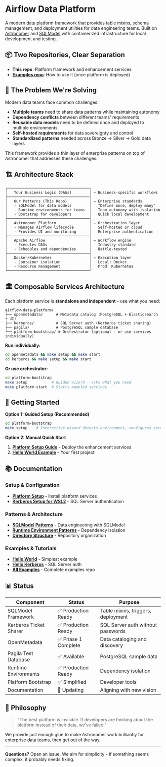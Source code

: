 # Airflow Data Platform

A modern data platform framework that provides table mixins, schema management, and deployment utilities for data engineering teams. Built on [Astronomer](https://www.astronomer.io/) and [SQLModel](https://sqlmodel.tiangolo.com/) with containerized infrastructure for local development and testing.

## 📦 Two Repositories, Clear Separation

- **This repo**: Platform framework and enhancement services
- **[Examples repo](https://github.com/Troubladore/airflow-data-platform-examples)**: How to use it (once platform is deployed)

## 🎯 The Problem We're Solving

Modern data teams face common challenges:
- **Multiple teams** need to share data patterns while maintaining autonomy
- **Dependency conflicts** between different teams' requirements
- **Reusable data models** need to be defined once and deployed to multiple environments
- **Self-hosted requirements** for data sovereignty and control
- **Standardized patterns** needed across Bronze → Silver → Gold data layers

This framework provides a thin layer of enterprise patterns on top of Astronomer that addresses these challenges.

## 🏗️ Architecture Stack

```
┌─────────────────────────────────────┐
│   Your Business Logic (DAGs)        │ ← Business-specific workflows
├─────────────────────────────────────┤
│   Our Patterns (This Repo)          │ ← Enterprise standards
│   - SQLModel for data models        │   "Define once, deploy many"
│   - Runtime environments for teams  │   Team autonomy with isolation
│   - Bootstrap for developers        │   Quick local development
├─────────────────────────────────────┤
│   Astronomer Platform               │ ← Orchestration layer
│   - Manages Airflow lifecycle       │   Self-hosted or cloud
│   - Provides UI and monitoring      │   Enterprise authentication
├─────────────────────────────────────┤
│   Apache Airflow                    │ ← Workflow engine
│   - Executes DAGs                   │   Industry standard
│   - Schedules and dependencies      │   Battle-tested
├─────────────────────────────────────┤
│   Docker/Kubernetes                 │ ← Execution layer
│   - Container isolation             │   Local: Docker
│   - Resource management             │   Prod: Kubernetes
└─────────────────────────────────────┘
```

## 🏛️ Composable Services Architecture

Each platform service is **standalone and independent** - use what you need:

```
airflow-data-platform/
├── openmetadata/      # Metadata catalog (PostgreSQL + Elasticsearch + UI)
├── kerberos/          # SQL Server auth (Kerberos ticket sharing)
├── pagila/            # PostgreSQL sample database
└── platform-bootstrap/ # Orchestrator (optional - or use services individually)
```

**Run individually:**
```bash
cd openmetadata && make setup && make start
cd kerberos && make setup && make start
```

**Or use orchestrator:**
```bash
cd platform-bootstrap
make setup           # Guided wizard - asks what you need
make platform-start  # Starts enabled services
```

## 🚀 Getting Started

**Option 1: Guided Setup (Recommended)**
```bash
cd platform-bootstrap
make setup    # Interactive wizard detects environment, configures services
```

**Option 2: Manual Quick Start**
1. **[Platform Setup Guide](docs/getting-started-simple.md)** - Deploy the enhancement services
2. **[Hello World Example](https://github.com/Troubladore/airflow-data-platform-examples/tree/main/hello-world)** - Your first project

## 📚 Documentation

### Setup & Configuration
- **[Platform Setup](docs/getting-started-simple.md)** - Install platform services
- **[Kerberos Setup for WSL2](docs/kerberos-setup-wsl2.md)** - SQL Server authentication

### Patterns & Architecture
- **[SQLModel Patterns](docs/patterns/sqlmodel-patterns.md)** - Data engineering with SQLModel
- **[Runtime Environment Patterns](docs/patterns/runtime-patterns.md)** - Dependency isolation
- **[Directory Structure](docs/directory-structure.md)** - Repository organization

### Examples & Tutorials
- **[Hello World](https://github.com/Troubladore/airflow-data-platform-examples/tree/main/hello-world)** - Simplest example
- **[Hello Kerberos](https://github.com/Troubladore/airflow-data-platform-examples/tree/main/hello-kerberos)** - SQL Server auth
- **[All Examples](https://github.com/Troubladore/airflow-data-platform-examples)** - Complete examples repo

## 📊 Status

| Component | Status | Purpose |
|-----------|--------|---------|
| SQLModel Framework | ✅ Production Ready | Table mixins, triggers, deployment |
| Kerberos Ticket Sharer | ✅ Production Ready | SQL Server auth without passwords |
| OpenMetadata | ✅ Phase 1 Complete | Data cataloging and discovery |
| Pagila Test Database | ✅ Available | PostgreSQL sample data |
| Runtime Environments | ✅ Production Ready | Dependency isolation |
| Platform Bootstrap | ✅ Simplified | Developer tools |
| Documentation | 🚧 Updating | Aligning with new vision |

## 🎯 Philosophy

> "The best platform is invisible. If developers are thinking about the platform instead of their data, we've failed."

We provide just enough glue to make Astronomer work brilliantly for enterprise data teams, then get out of the way.

---

**Questions?** Open an issue. We aim for simplicity - if something seems complex, it probably needs fixing.

